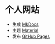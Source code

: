 # 个人网站

- 生成 [MkDocs](https://www.mkdocs.org) 
- 主题 [Material](https://github.com/squidfunk/mkdocs-material)
- 发布 [GitHub Pages](https://pages.github.com)
